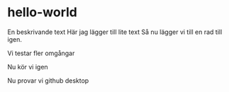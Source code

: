 # hello-world
En beskrivande text
Här jag lägger till lite text
Så nu lägger vi till en rad till igen.

Vi testar fler omgångar

Nu kör vi igen

Nu provar vi github desktop
